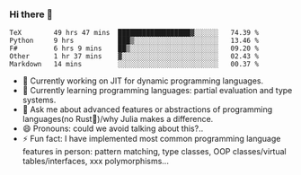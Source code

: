 
### Hi there 👋

<!--START_SECTION:waka-->
```text
TeX        49 hrs 47 mins  ██████████████████▓░░░░░░   74.39 % 
Python     9 hrs           ███▒░░░░░░░░░░░░░░░░░░░░░   13.46 % 
F#         6 hrs 9 mins    ██▒░░░░░░░░░░░░░░░░░░░░░░   09.20 % 
Other      1 hr 37 mins    ▓░░░░░░░░░░░░░░░░░░░░░░░░   02.43 % 
Markdown   14 mins         ░░░░░░░░░░░░░░░░░░░░░░░░░   00.37 % 
```
<!--END_SECTION:waka-->

- 🔭 Currently working on JIT for dynamic programming languages.
- 🌱 Currently learning programming languages: partial evaluation and type systems.
- 💬 Ask me about advanced features or abstractions of programming languages(no Rust🤔)/why Julia makes a difference.
- 😄 Pronouns: could we avoid talking about this?..
- ⚡ Fun fact: I have implemented most common programming language features in person: pattern matching, type classes, OOP classes/virtual tables/interfaces, xxx polymorphisms...

<!--
**thautwarm/thautwarm** is a ✨ _special_ ✨ repository because its `README.md` (this file) appears on your GitHub profile.

Here are some ideas to get you started:

- 🔭 I’m currently working on ...
- 🌱 I’m currently learning ...
- 👯 I’m looking to collaborate on ...
- 🤔 I’m looking for help with ...
- 💬 Ask me about ...
- 📫 How to reach me: ...
- 😄 Pronouns: ...
- ⚡ Fun fact: ...
-->
